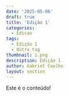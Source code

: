 ```yaml
---
date: '2025-05-06'
draft: true
title: 'Edição 1'
categories:
  - Edicao
tags:
  - Edição 1
  - Outra tag
thumbnail: 1.png
description: Edição 1
author: Gabriel Coelho
layout: section
---
```


Este é o conteúdo!
